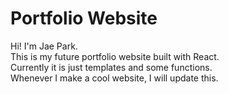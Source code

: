 # Portfolio Website
Hi! I'm Jae Park.  
This is my future portfolio website built with React.  
Currently it is just templates and some functions.  
Whenever I make a cool website, I will update this.